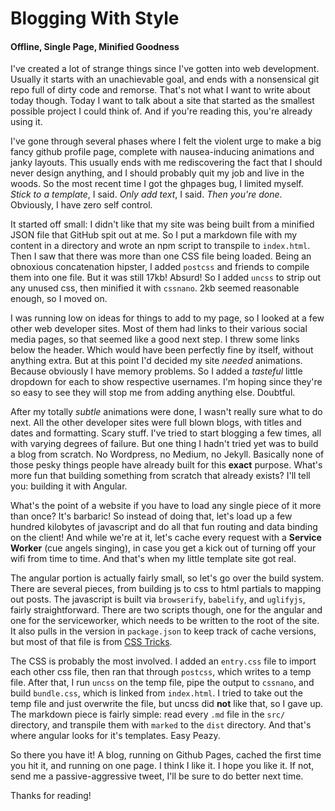 # Blogging With Style
#### Offline, Single Page, Minified Goodness

I've created a lot of strange things since I've gotten into web development. Usually it starts with an unachievable goal, and ends with a nonsensical git repo full of dirty code and remorse. That's not what I want to write about today though. Today I want to talk about a site that started as the smallest possible project I could think of. And if you're reading this, you're already using it.

I've gone through several phases where I felt the violent urge to make a big fancy github profile page, complete with nausea-inducing animations and janky layouts. This usually ends with me rediscovering the fact that I should never design anything, and I should probably quit my job and live in the woods. So the most recent time I got the ghpages bug, I limited myself. _Stick to a template_, I said. _Only add text_, I said. _Then you're done_. Obviously, I have zero self control.

It started off small: I didn't like that my site was being built from a minified JSON file that GitHub spit out at me. So I put a markdown file with my content in a directory and wrote an npm script to transpile to `index.html`. Then I saw that there was more than one CSS file being loaded. Being an obnoxious concatenation hipster, I added `postcss` and friends to compile them into one file. But it was still 17kb! Absurd! So I added `uncss` to strip out any unused css, then minified it with `cssnano`. 2kb seemed reasonable enough, so I moved on.

I was running low on ideas for things to add to my page, so I looked at a few other web developer sites. Most of them had links to their various social media pages, so that seemed like a good next step. I threw some links below the header. Which would have been perfectly fine by itself, without anything extra. But at this point I'd decided my site _needed_ animations. Because obviously I have memory problems. So I added a _tasteful_ little dropdown for each to show respective usernames. I'm hoping since they're so easy to see they will stop me from adding anything else. Doubtful.

After my totally _subtle_ animations were done, I wasn't really sure what to do next. All the other developer sites were full blown blogs, with titles and dates and formatting. Scary stuff. I've tried to start blogging a few times, all with varying degrees of failure. But one thing I hadn't tried yet was to build a blog from scratch. No Wordpress, no Medium, no Jekyll. Basically none of those pesky things people have already built for this **exact** purpose. What's more fun that building something from scratch that already exists? I'll tell you: building it with Angular.

What's the point of a website if you have to load any single piece of it more than once? It's barbaric! So instead of doing that, let's load up a few hundred kilobytes of javascript and do all that fun routing and data binding on the client! And while we're at it, let's cache every request with a **Service Worker** (cue angels singing), in case you get a kick out of turning off your wifi from time to time. And that's when my little template site got real.

The angular portion is actually fairly small, so let's go over the build system. There are several pieces, from building js to css to html partials to mapping out posts. The javascript is built via `browserify`, `babelify`, and `uglifyjs`, fairly straightforward. There are two scripts though, one for the angular and one for the serviceworker, which needs to be written to the root of the site. It also pulls in the version in `package.json` to keep track of cache versions, but most of that file is from [CSS Tricks](https://css-tricks.com/serviceworker-for-offline/).

The CSS is probably the most involved. I added an `entry.css` file to import each other css file, then ran that through `postcss`, which writes to a temp file. After that, I run `uncss` on the temp file, pipe the output to `cssnano`, and build `bundle.css`, which is linked from `index.html`. I tried to take out the temp file and just overwrite the file, but uncss did **not** like that, so I gave up. The markdown piece is fairly simple: read every `.md` file in the `src/` directory, and transpile them with `marked` to the `dist` directory. And that's where angular looks for it's templates. Easy Peazy.

So there you have it! A blog, running on Github Pages, cached the first time you hit it, and running on one page. I think I like it. I hope you like it. If not, send me a passive-aggressive tweet, I'll be sure to do better next time.

Thanks for reading!
